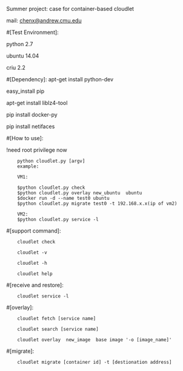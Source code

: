 Summer project: case for container-based cloudlet

mail: chenx@andrew.cmu.edu


#[Test Environment]:

python 2.7

ubuntu 14.04

criu 2.2

#[Dependency]:
apt-get install python-dev

easy_install pip

apt-get install liblz4-tool

pip install docker-py 

pip install netifaces 

#[How to use]:

!need root privilege now

        python cloudlet.py [argv]
        example:
        
        VM1:
        
        $python cloudlet.py check
        $python cloudlet.py overlay new_ubuntu  ubuntu
        $docker run -d --name test0 ubuntu
        $python cloudlet.py migrate test0 -t 192.168.x.x(ip of vm2)
        
        VM2:
        $python cloudlet.py service -l
        

#[support command]:

        cloudlet check

        cloudlet -v

        cloudlet -h

        cloudlet help


#[receive and restore]:

        cloudlet service -l


#[overlay]:

        cloudlet fetch [service name]

        cloudlet search [service name]

        cloudlet overlay  new_image  base image '-o [image_name]'


#[migrate]:

        cloudlet migrate [container id] -t [destionation address]



